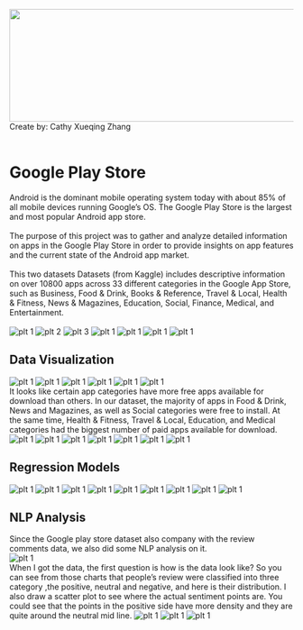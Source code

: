 <img src="https://github.com/CathyXueqingZhang/Jobapplication/blob/master/Python/Google/pic/google.jpeg" width="750" height="200" align="center"/><br/>
Create by: Cathy Xueqing Zhang<br/><br/>

# Google Play Store
Android is the dominant mobile operating system today with about 85% of all mobile devices running Google’s OS. The Google Play Store is the largest and most popular Android app store.<br/><br/>
The purpose of this project was to gather and analyze detailed information on apps in the Google Play Store in order to provide insights on app features and the current state of the Android app market.<br/><br/>
This two datasets Datasets (from Kaggle) includes descriptive information on over 10800 apps across 33 different categories in the Google App Store, such as Business, Food & Drink, Books & Reference, Travel & Local, Health & Fitness, News & Magazines, Education, Social, Finance, Medical, and Entertainment.<br/><br/>
![plt 1](pic/0001.jpg)
![plt 2](pic/0002.jpg)
![plt 3](pic/0003.jpg)
![plt 1](pic/0004.jpg)
![plt 1](pic/0005.jpg)
![plt 1](pic/0006.jpg)
![plt 1](pic/0007.jpg)
## Data Visualization 
![plt 1](pic/0008.jpg)
![plt 1](pic/0009.jpg)
![plt 1](pic/0010.jpg)
![plt 1](pic/0011.jpg)
![plt 1](pic/0012.jpg)
![plt 1](pic/0013.jpg)
<br/> It looks like certain app categories have more free apps available for download than others. In our dataset, the majority of apps in Food & Drink, News and Magazines, as well as Social categories were free to install. At the same time, Health & Fitness, Travel & Local, Education, and Medical categories had the biggest number of paid apps available for download.<br/>
![plt 1](pic/0014.jpg)
![plt 1](pic/0015.jpg)
![plt 1](pic/0016.jpg)
![plt 1](pic/0017.jpg)
![plt 1](pic/0018.jpg)
![plt 1](pic/0019.jpg)
![plt 1](pic/0020.jpg)
## Regression Models
![plt 1](pic/0021.jpg)
![plt 1](pic/0022.jpg)
![plt 1](pic/0023.jpg)
![plt 1](pic/0024.jpg)
![plt 1](pic/0025.jpg)
![plt 1](pic/0026.jpg)
![plt 1](pic/0027.jpg)
![plt 1](pic/0028.jpg)
![plt 1](pic/0029.jpg)

## NLP Analysis
Since the Google play store dataset also company with the review comments data, we also did some NLP analysis on it.<br/>
![plt 1](pic/0030.jpg)
<br/>When I got the data, the first question is how is the data look like? So you can see from those charts that people’s review were classified into three category ,the positive, neutral and negative,  and here is their distribution. I also draw a scatter plot to see where the actual sentiment points are. You could see that the points in the positive side have more density and they are quite around the neutral mid line. 
![plt 1](pic/0032.jpg)
![plt 1](pic/0033.jpg)
![plt 1](pic/0034.jpg)
